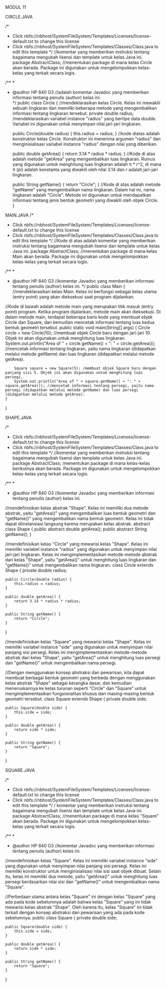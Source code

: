 MODUL 11

CIRCLE.JAVA

/*
 * Click nbfs://nbhost/SystemFileSystem/Templates/Licenses/license-default.txt to change this license
 * Click nbfs://nbhost/SystemFileSystem/Templates/Classes/Class.java to edit this template
 */ //komentar yang memberikan instruksi tentang bagaimana mengubah lisensi dan template untuk kelas Java ini.
package AbstractClass; //menentukan package di mana kelas Circle akan berada. Package ini digunakan untuk mengelompokkan kelas-kelas yang terkait secara logis.

/**
 *
 * @author HP 840 G3 //adalah komentar Javadoc yang memberikan informasi tentang penulis (author) kelas ini.     
 */
public class Circle { //mendeklarasikan kelas Circle. Kelas ini mewakili sebuah lingkaran dan memiliki beberapa metode yang mengembalikan informasi tentang lingkaran tersebut.
     private double radius; /mendeklarasikan variabel instance "radius" yang bertipe data double. Variabel ini digunakan untuk menyimpan nilai jari-jari lingkaran.

    public Circle(double radius) {
        this.radius = radius;
    }
   //kode diatas adalah konstruktor kelas Circle. Konstruktor ini menerima argumen "radius" dan menginisialisasi variabel instance "radius" dengan nilai yang diberikan.

    public double getArea() {
        return 3.14 * radius * radius;
    }
   //Kode di atas adalah metode "getArea" yang mengembalikan luas lingkaran. Rumus yang digunakan untuk menghitung luas lingkaran adalah π * r^2, di mana π (pi) adalah konstanta yang diwakili oleh nilai 3.14 dan r adalah jari-jari lingkaran.

    public String getName() {
        return "Circle";
    }
   //Kode di atas adalah metode "getName" yang mengembalikan nama lingkaran. Dalam hal ini, nama lingkaran adalah "Circle". Metode ini digunakan untuk mendapatkan informasi tentang jenis bentuk geometri yang diwakili oleh objek Circle.
}

MAIN.JAVA
/*
 * Click nbfs://nbhost/SystemFileSystem/Templates/Licenses/license-default.txt to change this license
 * Click nbfs://nbhost/SystemFileSystem/Templates/Classes/Class.java to edit this template
 */ //Kode di atas adalah komentar yang memberikan instruksi tentang bagaimana mengubah lisensi dan template untuk kelas Java ini.
package AbstractClass; //menentukan package di mana kelas Main akan berada. Package ini digunakan untuk mengelompokkan kelas-kelas yang terkait secara logis.

/**
 *
 * @author HP 840 G3 //komentar Javadoc yang memberikan informasi tentang penulis (author) kelas ini.
 */
public class Main { //mendeklarasikan kelas Main. Kelas ini berfungsi sebagai kelas utama (entry point) yang akan dieksekusi saat program dijalankan.

//Kode di bawah adalah metode main yang merupakan titik masuk (entry point) program. Ketika program dijalankan, metode main akan dieksekusi. Di dalam metode main, terdapat beberapa baris kode yang membuat objek Circle dan Square, dan kemudian mencetak informasi tentang luas kedua bentuk geometri tersebut.
     public static void main(String[] args) {
        Circle circle = new Circle(10); //membuat objek Circle baru dengan jari-jari 10. Objek ini akan digunakan untuk menghitung luas lingkaran.
        System.out.println("Area of " + circle.getName() + ": " + circle.getArea()); //mencetak informasi tentang lingkaran, yaitu nama lingkaran (didapatkan melalui metode getName) dan luas lingkaran (didapatkan melalui metode getArea).

        Square square = new Square(5); /membuat objek Square baru dengan panjang sisi 5. Objek ini akan digunakan untuk menghitung luas persegi.
        System.out.println("Area of " + square.getName() + ": " + square.getArea()); //mencetak informasi tentang persegi, yaitu nama persegi (didapatkan melalui metode getName) dan luas persegi (didapatkan melalui metode getArea).
    }
}

SHAPE.JAVA

/*
 * Click nbfs://nbhost/SystemFileSystem/Templates/Licenses/license-default.txt to change this license
 * Click nbfs://nbhost/SystemFileSystem/Templates/Classes/Class.java to edit this template
 */ //komentar yang memberikan instruksi tentang bagaimana mengubah lisensi dan template untuk kelas Java ini.
package AbstractClass; /menentukan package di mana kelas-kelas berikutnya akan berada. Package ini digunakan untuk mengelompokkan kelas-kelas yang terkait secara logis.

/**
 *
 * @author HP 840 G3 //komentar Javadoc yang memberikan informasi tentang penulis (author) kelas ini.

//mendefinisikan kelas abstrak "Shape". Kelas ini memiliki dua metode abstrak, yaitu "getArea()" yang mengembalikan luas bentuk geometri dan "getName()" yang mengembalikan nama bentuk geometri. Kelas ini tidak dapat diinstansiasi langsung karena merupakan kelas abstrak.
abstract class Shape {
    public abstract double getArea();
    public abstract String getName();
}

//mendefinisikan kelas "Circle" yang mewarisi kelas "Shape". Kelas ini memiliki variabel instance "radius" yang digunakan untuk menyimpan nilai jari-jari lingkaran. Kelas ini mengimplementasikan metode-metode abstrak dari kelas "Shape", yaitu "getArea()" untuk menghitung luas lingkaran dan "getName()" untuk mengembalikan nama lingkaran.
class Circle extends Shape {
    private double radius;

    public Circle(double radius) {
        this.radius = radius;
    }

    public double getArea() {
        return 3.14 * radius * radius;
    }

    public String getName() {
        return "Circle";
    }
}

//mendefinisikan kelas "Square" yang mewarisi kelas "Shape". Kelas ini memiliki variabel instance "side" yang digunakan untuk menyimpan nilai panjang sisi persegi. Kelas ini mengimplementasikan metode-metode abstrak dari kelas "Shape", yaitu "getArea()" untuk menghitung luas persegi dan "getName()" untuk mengembalikan nama persegi.

//Dengan menggunakan konsep abstraksi dan pewarisan, kita dapat membuat berbagai bentuk geometri yang berbeda dengan menggunakan kelas abstrak "Shape" sebagai kerangka dasar, dan kemudian meneruskannya ke kelas turunan seperti "Circle" dan "Square" untuk mengimplementasikan fungsionalitas khusus dari masing-masing bentuk geometri tersebut.
class Square extends Shape {
    private double side;

    public Square(double side) {
        this.side = side;
    }

    public double getArea() {
        return side * side;
    }

    public String getName() {
        return "Square";
    }
}

SQUARE.JAVA

/*
 * Click nbfs://nbhost/SystemFileSystem/Templates/Licenses/license-default.txt to change this license
 * Click nbfs://nbhost/SystemFileSystem/Templates/Classes/Class.java to edit this template
 */ / komentar yang memberikan instruksi tentang bagaimana mengubah lisensi dan template untuk kelas Java ini. 
package AbstractClass; //menentukan package di mana kelas "Square" akan berada. Package ini digunakan untuk mengelompokkan kelas-kelas yang terkait secara logis.

/**
 *
 * @author HP 840 G3 //komentar Javadoc yang memberikan informasi tentang penulis (author) kelas ini.

//mendefinisikan kelas "Square". Kelas ini memiliki variabel instance "side" yang digunakan untuk menyimpan nilai panjang sisi persegi. Kelas ini memiliki konstruktor untuk menginisialisasi nilai sisi saat objek dibuat. Selain itu, kelas ini memiliki dua metode, yaitu "getArea()" untuk menghitung luas persegi berdasarkan nilai sisi dan "getName()" untuk mengembalikan nama "Square".

//Perbedaan utama antara kelas "Square" ini dengan kelas "Square" yang ada pada kode sebelumnya adalah bahwa kelas "Square" yang ini tidak mewarisi kelas abstrak "Shape". Oleh karena itu, kelas "Square" ini tidak terkait dengan konsep abstraksi dan pewarisan yang ada pada kode sebelumnya.
public class Square {
    private double side;

    public Square(double side) {
        this.side = side;
    }

    public double getArea() {
        return side * side;
    }

    public String getName() {
        return "Square";
    }
}
